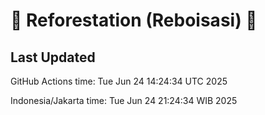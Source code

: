 
# 🌳 Reforestation (Reboisasi) 🌲

## Last Updated

GitHub Actions time: Tue Jun 24 14:24:34 UTC 2025

Indonesia/Jakarta time: Tue Jun 24 21:24:34 WIB 2025
